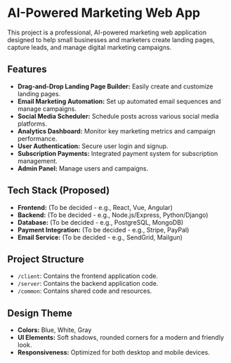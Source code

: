 # AI-Powered Marketing Web App

This project is a professional, AI-powered marketing web application designed to help small businesses and marketers create landing pages, capture leads, and manage digital marketing campaigns.

## Features

*   **Drag-and-Drop Landing Page Builder:** Easily create and customize landing pages.
*   **Email Marketing Automation:** Set up automated email sequences and manage campaigns.
*   **Social Media Scheduler:** Schedule posts across various social media platforms.
*   **Analytics Dashboard:** Monitor key marketing metrics and campaign performance.
*   **User Authentication:** Secure user login and signup.
*   **Subscription Payments:** Integrated payment system for subscription management.
*   **Admin Panel:** Manage users and campaigns.

## Tech Stack (Proposed)

*   **Frontend:** (To be decided - e.g., React, Vue, Angular)
*   **Backend:** (To be decided - e.g., Node.js/Express, Python/Django)
*   **Database:** (To be decided - e.g., PostgreSQL, MongoDB)
*   **Payment Integration:** (To be decided - e.g., Stripe, PayPal)
*   **Email Service:** (To be decided - e.g., SendGrid, Mailgun)

## Project Structure

*   `/client`: Contains the frontend application code.
*   `/server`: Contains the backend application code.
*   `/common`: Contains shared code and resources.

## Design Theme

*   **Colors:** Blue, White, Gray
*   **UI Elements:** Soft shadows, rounded corners for a modern and friendly look.
*   **Responsiveness:** Optimized for both desktop and mobile devices.
